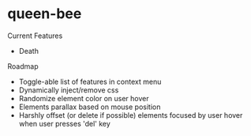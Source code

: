 # queen-bee

Current Features
- Death

Roadmap
- Toggle-able list of features in context menu
- Dynamically inject/remove css
- Randomize element color on user hover
- Elements parallax based on mouse position
- Harshly offset (or delete if possible) elements focused by user hover when user presses 'del' key
